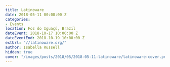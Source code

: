 ```yaml
---
title: Latinoware
date: 2018-05-11 00:00:00 Z
categories:
- Events
location: Foz do Iguaçú, Brazil
dateEvent: 2018-10-17 10:00:00 Z
dateEventEnd: 2018-10-19 10:00:00 Z
extUrl: "//latinoware.org/"
author: Isabella Russell
hidden: true
cover: "/images/posts/2018/05/2018-05-11-latinoware/latinoware-cover.png"
---
```


